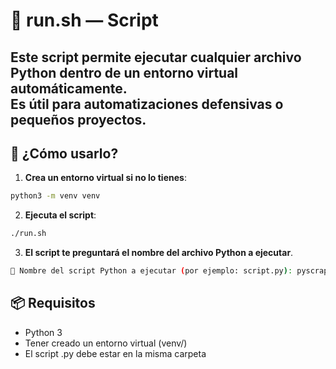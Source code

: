 # 🧾 run.sh — Script

Este script permite ejecutar cualquier archivo Python dentro de un entorno virtual automáticamente.  
Es útil para automatizaciones defensivas o pequeños proyectos.
---
## 🚀 ¿Cómo usarlo?

1. **Crea un entorno virtual si no lo tienes**:

```bash
python3 -m venv venv
```
2. **Ejecuta el script**:

```bash
./run.sh
```
3. **El script te preguntará el nombre del archivo Python a ejecutar**.

```bash
🧾 Nombre del script Python a ejecutar (por ejemplo: script.py): pyscrap.py
```
## 📦 Requisitos

- Python 3
- Tener creado un entorno virtual (venv/)
- El script .py debe estar en la misma carpeta

